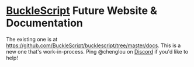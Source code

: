 # [BuckleScript](https://github.com/BuckleScript/bucklescript) Future Website & Documentation

The existing one is at https://github.com/BuckleScript/bucklescript/tree/master/docs. This is a new one that's work-in-process. Ping @chenglou on [Discord](https://discord.gg/reasonml) if you'd like to help!
